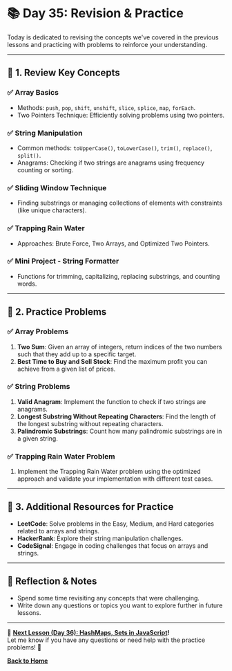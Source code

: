 # **📚 Day 35: Revision & Practice**  

Today is dedicated to revising the concepts we've covered in the previous lessons and practicing with problems to reinforce your understanding.  

---

## **🔹 1. Review Key Concepts**  

### **✅ Array Basics**  
- Methods: `push`, `pop`, `shift`, `unshift`, `slice`, `splice`, `map`, `forEach`.
- Two Pointers Technique: Efficiently solving problems using two pointers.

### **✅ String Manipulation**  
- Common methods: `toUpperCase()`, `toLowerCase()`, `trim()`, `replace()`, `split()`.
- Anagrams: Checking if two strings are anagrams using frequency counting or sorting.

### **✅ Sliding Window Technique**  
- Finding substrings or managing collections of elements with constraints (like unique characters).

### **✅ Trapping Rain Water**  
- Approaches: Brute Force, Two Arrays, and Optimized Two Pointers.
  
### **✅ Mini Project - String Formatter**  
- Functions for trimming, capitalizing, replacing substrings, and counting words.

---

## **🔹 2. Practice Problems**  

### **✅ Array Problems**  
1. **Two Sum**: Given an array of integers, return indices of the two numbers such that they add up to a specific target.  
2. **Best Time to Buy and Sell Stock**: Find the maximum profit you can achieve from a given list of prices.

### **✅ String Problems**  
1. **Valid Anagram**: Implement the function to check if two strings are anagrams.
2. **Longest Substring Without Repeating Characters**: Find the length of the longest substring without repeating characters.
3. **Palindromic Substrings**: Count how many palindromic substrings are in a given string.

### **✅ Trapping Rain Water Problem**  
1. Implement the Trapping Rain Water problem using the optimized approach and validate your implementation with different test cases.

---

## **🔹 3. Additional Resources for Practice**  
- **LeetCode**: Solve problems in the Easy, Medium, and Hard categories related to arrays and strings.  
- **HackerRank**: Explore their string manipulation challenges.  
- **CodeSignal**: Engage in coding challenges that focus on arrays and strings.

---

## **📝 Reflection & Notes**  
- Spend some time revisiting any concepts that were challenging.
- Write down any questions or topics you want to explore further in future lessons.

---

🎯 **[Next Lesson (Day 36): HashMaps, Sets in JavaScript](../../week_6/day_36/README.md)!**  
Let me know if you have any questions or need help with the practice problems! 🚀

[**Back to Home**](../../../README.md)